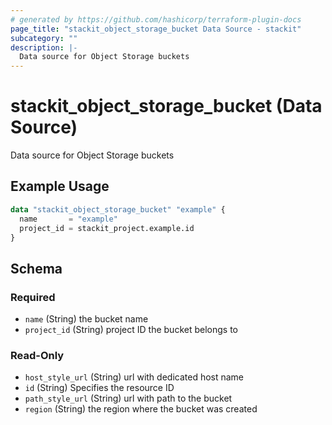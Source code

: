 ```yaml
---
# generated by https://github.com/hashicorp/terraform-plugin-docs
page_title: "stackit_object_storage_bucket Data Source - stackit"
subcategory: ""
description: |-
  Data source for Object Storage buckets
---
```


# stackit_object_storage_bucket (Data Source)

Data source for Object Storage buckets

## Example Usage

```terraform
data "stackit_object_storage_bucket" "example" {
  name       = "example"
  project_id = stackit_project.example.id
}
```

<!-- schema generated by tfplugindocs -->
## Schema

### Required

- `name` (String) the bucket name
- `project_id` (String) project ID the bucket belongs to

### Read-Only

- `host_style_url` (String) url with dedicated host name
- `id` (String) Specifies the resource ID
- `path_style_url` (String) url with path to the bucket
- `region` (String) the region where the bucket was created


